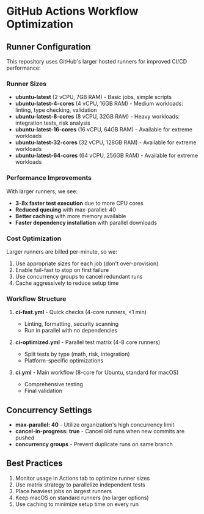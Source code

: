 # GitHub Actions Workflow Optimization

## Runner Configuration

This repository uses GitHub's larger hosted runners for improved CI/CD performance:

### Runner Sizes

- **ubuntu-latest** (2 vCPU, 7GB RAM) - Basic jobs, simple scripts
- **ubuntu-latest-4-cores** (4 vCPU, 16GB RAM) - Medium workloads: linting, type checking, validation
- **ubuntu-latest-8-cores** (8 vCPU, 32GB RAM) - Heavy workloads: integration tests, risk analysis
- **ubuntu-latest-16-cores** (16 vCPU, 64GB RAM) - Available for extreme workloads
- **ubuntu-latest-32-cores** (32 vCPU, 128GB RAM) - Available for extreme workloads
- **ubuntu-latest-64-cores** (64 vCPU, 256GB RAM) - Available for extreme workloads

### Performance Improvements

With larger runners, we see:
- **3-8x faster test execution** due to more CPU cores
- **Reduced queuing** with max-parallel: 40
- **Better caching** with more memory available
- **Faster dependency installation** with parallel downloads

### Cost Optimization

Larger runners are billed per-minute, so we:
1. Use appropriate sizes for each job (don't over-provision)
2. Enable fail-fast to stop on first failure
3. Use concurrency groups to cancel redundant runs
4. Cache aggressively to reduce setup time

### Workflow Structure

1. **ci-fast.yml** - Quick checks (4-core runners, <1 min)
   - Linting, formatting, security scanning
   - Run in parallel with no dependencies

2. **ci-optimized.yml** - Parallel test matrix (4-8 core runners)
   - Split tests by type (math, risk, integration)
   - Platform-specific optimizations

3. **ci.yml** - Main workflow (8-core for Ubuntu, standard for macOS)
   - Comprehensive testing
   - Final validation

## Concurrency Settings

- **max-parallel: 40** - Utilize organization's high concurrency limit
- **cancel-in-progress: true** - Cancel old runs when new commits are pushed
- **concurrency groups** - Prevent duplicate runs on same branch

## Best Practices

1. Monitor usage in Actions tab to optimize runner sizes
2. Use matrix strategy to parallelize independent tests
3. Place heaviest jobs on largest runners
4. Keep macOS on standard runners (no larger options)
5. Use caching to minimize setup time on every run
